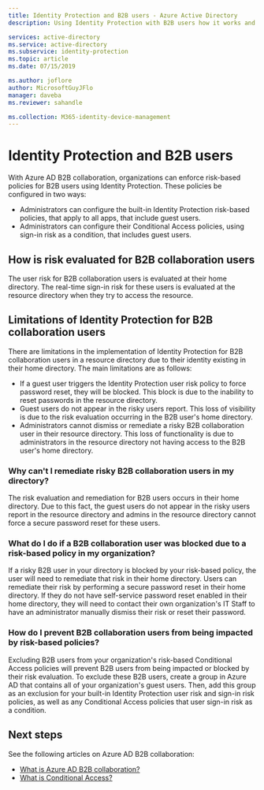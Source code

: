 ```yaml
---
title: Identity Protection and B2B users - Azure Active Directory
description: Using Identity Protection with B2B users how it works and known limitations

services: active-directory
ms.service: active-directory
ms.subservice: identity-protection
ms.topic: article
ms.date: 07/15/2019

ms.author: joflore
author: MicrosoftGuyJFlo
manager: daveba
ms.reviewer: sahandle

ms.collection: M365-identity-device-management
---
```

# Identity Protection and B2B users

With Azure AD B2B collaboration, organizations can enforce risk-based policies for B2B users using Identity Protection. These policies be configured in two ways:

- Administrators can configure the built-in Identity Protection risk-based policies, that apply to all apps, that include guest users.
- Administrators can configure their Conditional Access policies, using sign-in risk as a condition, that includes guest users.

## How is risk evaluated for B2B collaboration users

The user risk for B2B collaboration users is evaluated at their home directory. The real-time sign-in risk for these users is evaluated at the resource directory when they try to access the resource.

## Limitations of Identity Protection for B2B collaboration users

There are limitations in the implementation of Identity Protection for B2B collaboration users in a resource directory due to their identity existing in their home directory. The main limitations are as follows:

- If a guest user triggers the Identity Protection user risk policy to force password reset, they will be blocked. This block is due to the inability to reset passwords in the resource directory.
- Guest users do not appear in the risky users report. This loss of visibility is due to the risk evaluation occurring in the B2B user's home directory.
- Administrators cannot dismiss or remediate a risky B2B collaboration user in their resource directory. This loss of functionality is due to administrators in the resource directory not having access to the B2B user's home directory.

### Why can't I remediate risky B2B collaboration users in my directory?

The risk evaluation and remediation for B2B users occurs in their home directory. Due to this fact, the guest users do not appear in the risky users report in the resource directory and admins in the resource directory cannot force a secure password reset for these users.

### What do I do if a B2B collaboration user was blocked due to a risk-based policy in my organization?

If a risky B2B user in your directory is blocked by your risk-based policy, the user will need to remediate that risk in their home directory. Users can remediate their risk by performing a secure password reset in their home directory. If they do not have self-service password reset enabled in their home directory, they will need to contact their own organization's IT Staff to have an administrator manually dismiss their risk or reset their password.

### How do I prevent B2B collaboration users from being impacted by risk-based policies?

Excluding B2B users from your organization's risk-based Conditional Access policies will prevent B2B users from being impacted or blocked by their risk evaluation. To exclude these B2B users, create a group in Azure AD that contains all of your organization's guest users. Then, add this group as an exclusion for your built-in Identity Protection user risk and sign-in risk policies, as well as any Conditional Access policies that user sign-in risk as a condition.

## Next steps

See the following articles on Azure AD B2B collaboration:

- [What is Azure AD B2B collaboration?](../b2b/what-is-b2b.md)
- [What is Conditional Access?](../conditional-access/overview.md)
